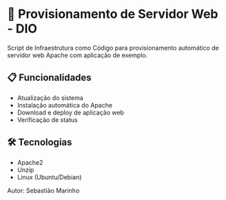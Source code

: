 # 🚀 Provisionamento de Servidor Web - DIO

Script de Infraestrutura como Código para provisionamento automático de servidor web Apache com aplicação de exemplo.

## 📋 Funcionalidades

- Atualização do sistema
- Instalação automática do Apache
- Download e deploy de aplicação web
- Verificação de status

## 🛠️ Tecnologias

- Apache2
- Unzip
- Linux (Ubuntu/Debian)

Autor: Sebastião Marinho
